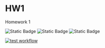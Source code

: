 # HW1
Homework 1

![Static Badge](https://img.shields.io/badge/Language-Python-yellow)
![Static Badge](https://img.shields.io/badge/License-MIT-red?link=https%3A%2F%2Fgithub.com%2FGroup21-SWE%2FHW1%2Fblob%2Fmain%2FLICENSE.md)
![Static Badge](https://img.shields.io/badge/Platform-Linux-orange)

[![test workflow](https://github.com/Group21-SWE/HW1/actions/workflows/python-app.yml/badge.svg?branch=feature-1)](https://github.com/Group21-SWE/HW1/actions/workflows/python-app.yml)
